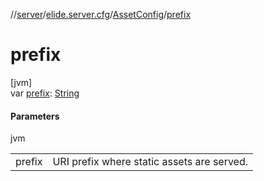 //[server](../../../index.md)/[elide.server.cfg](../index.md)/[AssetConfig](index.md)/[prefix](prefix.md)

# prefix

[jvm]\
var [prefix](prefix.md): [String](https://kotlinlang.org/api/latest/jvm/stdlib/kotlin/-string/index.html)

#### Parameters

jvm

| | |
|---|---|
| prefix | URI prefix where static assets are served. |
